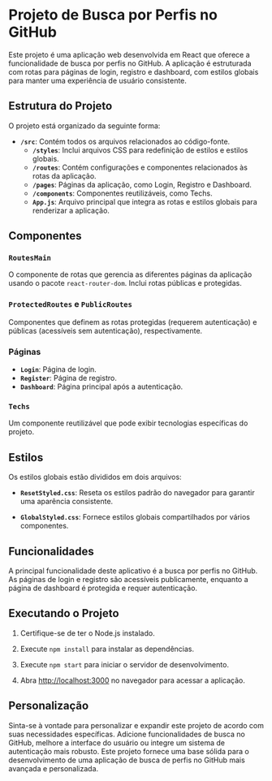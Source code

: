 # Projeto de Busca por Perfis no GitHub

Este projeto é uma aplicação web desenvolvida em React que oferece a funcionalidade de busca por perfis no GitHub. A aplicação é estruturada com rotas para páginas de login, registro e dashboard, com estilos globais para manter uma experiência de usuário consistente.

## Estrutura do Projeto

O projeto está organizado da seguinte forma:

- **`/src`**: Contém todos os arquivos relacionados ao código-fonte.
  - **`/styles`**: Inclui arquivos CSS para redefinição de estilos e estilos globais.
  - **`/routes`**: Contém configurações e componentes relacionados às rotas da aplicação.
  - **`/pages`**: Páginas da aplicação, como Login, Registro e Dashboard.
  - **`/components`**: Componentes reutilizáveis, como Techs.
  - **`App.js`**: Arquivo principal que integra as rotas e estilos globais para renderizar a aplicação.

## Componentes

### `RoutesMain`

O componente de rotas que gerencia as diferentes páginas da aplicação usando o pacote `react-router-dom`. Inclui rotas públicas e protegidas.

### `ProtectedRoutes` e `PublicRoutes`

Componentes que definem as rotas protegidas (requerem autenticação) e públicas (acessíveis sem autenticação), respectivamente.

### Páginas

- **`Login`**: Página de login.
- **`Register`**: Página de registro.
- **`Dashboard`**: Página principal após a autenticação.

### `Techs`

Um componente reutilizável que pode exibir tecnologias específicas do projeto.

## Estilos

Os estilos globais estão divididos em dois arquivos:

- **`ResetStyled.css`**: Reseta os estilos padrão do navegador para garantir uma aparência consistente.

- **`GlobalStyled.css`**: Fornece estilos globais compartilhados por vários componentes.

## Funcionalidades

A principal funcionalidade deste aplicativo é a busca por perfis no GitHub. As páginas de login e registro são acessíveis publicamente, enquanto a página de dashboard é protegida e requer autenticação.

## Executando o Projeto

1. Certifique-se de ter o Node.js instalado.

2. Execute `npm install` para instalar as dependências.

3. Execute `npm start` para iniciar o servidor de desenvolvimento.

4. Abra [http://localhost:3000](http://localhost:3000) no navegador para acessar a aplicação.

## Personalização

Sinta-se à vontade para personalizar e expandir este projeto de acordo com suas necessidades específicas. Adicione funcionalidades de busca no GitHub, melhore a interface do usuário ou integre um sistema de autenticação mais robusto. Este projeto fornece uma base sólida para o desenvolvimento de uma aplicação de busca de perfis no GitHub mais avançada e personalizada.
